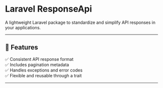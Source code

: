 # Laravel ResponseApi

A lightweight Laravel package to standardize and simplify API responses in your applications.

---

## 🚀 Features

✅ Consistent API response format  
✅ Includes pagination metadata  
✅ Handles exceptions and error codes  
✅ Flexible and reusable through a trait

---
